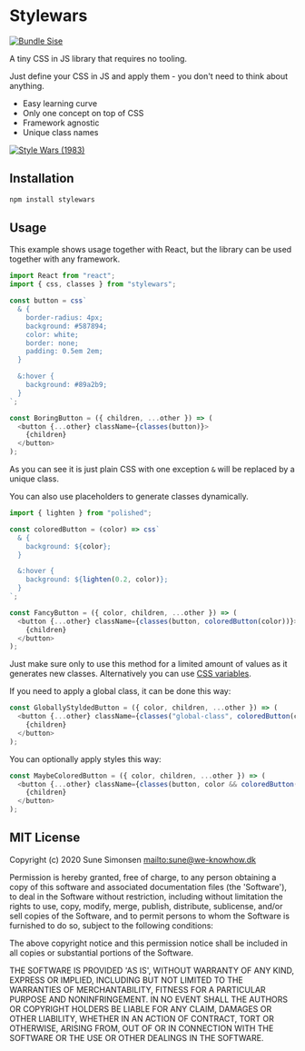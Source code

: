 # Stylewars

[![Bundle Sise](https://flat.badgen.net/bundlephobia/minzip/stylewars)](https://bundlephobia.com/result?p=stylewars)


A tiny CSS in JS library that requires no tooling.

Just define your CSS in JS and apply them - you don't need to think about
anything.

- Easy learning curve
- Only one concept on top of CSS
- Framework agnostic
- Unique class names


[![Style Wars (1983)](https://i.ytimg.com/vi/f9KxbaSU-Eo/hqdefault.jpg)](https://www.youtube.com/embed/f9KxbaSU-Eo)

## Installation

```sh
npm install stylewars
```

## Usage

This example shows usage together with React, but the library can be used
together with any framework.

```js
import React from "react";
import { css, classes } from "stylewars";

const button = css`
  & {
    border-radius: 4px;
    background: #587894;
    color: white;
    border: none;
    padding: 0.5em 2em;
  }

  &:hover {
    background: #89a2b9;
  }
`;

const BoringButton = ({ children, ...other }) => (
  <button {...other} className={classes(button)}>
    {children}
  </button>
);
```

As you can see it is just plain CSS with one exception `&` will be replaced by a
unique class.

You can also use placeholders to generate classes dynamically.

```js
import { lighten } from "polished";

const coloredButton = (color) => css`
  & {
    background: ${color};
  }

  &:hover {
    background: ${lighten(0.2, color)};
  }
`;

const FancyButton = ({ color, children, ...other }) => (
  <button {...other} className={classes(button, coloredButton(color))}>
    {children}
  </button>
);
```

Just make sure only to use this method for a limited amount of values as it
generates new classes. Alternatively you can use [CSS
variables](https://developer.mozilla.org/en-US/docs/Web/CSS/--*).

If you need to apply a global class, it can be done this way:

```js
const GloballyStyldedButton = ({ color, children, ...other }) => (
  <button {...other} className={classes("global-class", coloredButton(color))}>
    {children}
  </button>
);
```

You can optionally apply styles this way:

```js
const MaybeColoredButton = ({ color, children, ...other }) => (
  <button {...other} className={classes(button, color && coloredButton(color))}>
    {children}
  </button>
);
```

## MIT License

Copyright (c) 2020 Sune Simonsen <mailto:sune@we-knowhow.dk>

Permission is hereby granted, free of charge, to any person obtaining
a copy of this software and associated documentation files (the
'Software'), to deal in the Software without restriction, including
without limitation the rights to use, copy, modify, merge, publish,
distribute, sublicense, and/or sell copies of the Software, and to
permit persons to whom the Software is furnished to do so, subject to
the following conditions:

The above copyright notice and this permission notice shall be
included in all copies or substantial portions of the Software.

THE SOFTWARE IS PROVIDED 'AS IS', WITHOUT WARRANTY OF ANY KIND,
EXPRESS OR IMPLIED, INCLUDING BUT NOT LIMITED TO THE WARRANTIES OF
MERCHANTABILITY, FITNESS FOR A PARTICULAR PURPOSE AND
NONINFRINGEMENT. IN NO EVENT SHALL THE AUTHORS OR COPYRIGHT HOLDERS BE
LIABLE FOR ANY CLAIM, DAMAGES OR OTHER LIABILITY, WHETHER IN AN ACTION
OF CONTRACT, TORT OR OTHERWISE, ARISING FROM, OUT OF OR IN CONNECTION
WITH THE SOFTWARE OR THE USE OR OTHER DEALINGS IN THE SOFTWARE.
